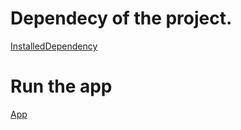 # Dependecy of the project.
[InstalledDependency](InstalledDependency.md)

# Run the app

[App](App.md)
